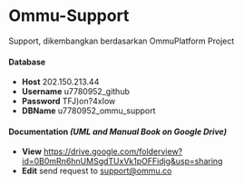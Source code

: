 # Ommu-Support
Support, dikembangkan berdasarkan OmmuPlatform Project

#### Database
* **Host** 202.150.213.44
* **Username** u7780952_github
* **Password** TFJ)on?4xIow
* **DBName** u7780952_ommu_support

#### Documentation *(UML and Manual Book on Google Drive)*
* **View** https://drive.google.com/folderview?id=0B0mRn6hnUMSgdTUxVk1pOFFidjg&usp=sharing
* **Edit** send request to support@ommu.co

